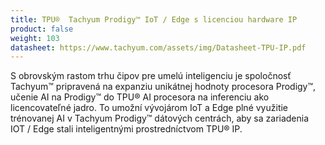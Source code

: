 ```yaml
---
title: TPU®  Tachyum Prodigy™ IoT / Edge s licenciou hardware IP
product: false
weight: 103
datasheet: https://www.tachyum.com/assets/img/Datasheet-TPU-IP.pdf
---
```

S obrovským rastom trhu čipov pre umelú inteligenciu je spoločnosť Tachyum™ pripravená na expanziu unikátnej hodnoty procesora Prodigy™, učenie AI na Prodigy™ do TPU® AI procesora na inferenciu ako licencovateľné jadro. To umožní vývojárom IoT a Edge plné využitie trénovanej AI v Tachyum Prodigy™ dátových centrách, aby sa zariadenia IOT / Edge stali inteligentnými prostredníctvom TPU® IP.